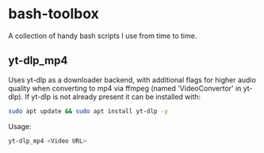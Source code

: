 # bash-toolbox
A collection of handy bash scripts I use from time to time.

## yt-dlp_mp4
Uses yt-dlp as a downloader backend, with additional flags for higher audio quality when converting to mp4 via ffmpeg (named 'VideoConvertor' in yt-dlp).
If yt-dlp is not already present it can be installed with:
```bash
sudo apt update && sudo apt install yt-dlp -y
```
Usage:
```bash
yt-dlp_mp4 <Video URL>
```
